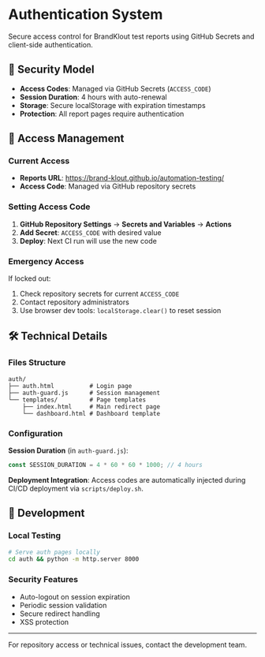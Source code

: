 # Authentication System

Secure access control for BrandKlout test reports using GitHub Secrets and client-side authentication.

## 🔐 Security Model

- **Access Codes**: Managed via GitHub Secrets (`ACCESS_CODE`)
- **Session Duration**: 4 hours with auto-renewal
- **Storage**: Secure localStorage with expiration timestamps
- **Protection**: All report pages require authentication

## 🔑 Access Management

### Current Access
- **Reports URL**: https://brand-klout.github.io/automation-testing/
- **Access Code**: Managed via GitHub repository secrets

### Setting Access Code

1. **GitHub Repository Settings** → **Secrets and Variables** → **Actions**
2. **Add Secret**: `ACCESS_CODE` with desired value
3. **Deploy**: Next CI run will use the new code

### Emergency Access

If locked out:
1. Check repository secrets for current `ACCESS_CODE`
2. Contact repository administrators
3. Use browser dev tools: `localStorage.clear()` to reset session

## 🛠️ Technical Details

### Files Structure
```
auth/
├── auth.html          # Login page
├── auth-guard.js      # Session management
└── templates/         # Page templates
    ├── index.html     # Main redirect page
    └── dashboard.html # Dashboard template
```

### Configuration

**Session Duration** (in `auth-guard.js`):
```javascript
const SESSION_DURATION = 4 * 60 * 60 * 1000; // 4 hours
```

**Deployment Integration**:
Access codes are automatically injected during CI/CD deployment via `scripts/deploy.sh`.

## 🔧 Development

### Local Testing
```bash
# Serve auth pages locally
cd auth && python -m http.server 8000
```

### Security Features
- Auto-logout on session expiration
- Periodic session validation
- Secure redirect handling
- XSS protection

---

For repository access or technical issues, contact the development team.